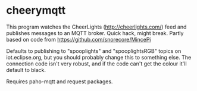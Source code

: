 # cheerymqtt
This program watches the CheerLights (http://cheerlights.com/) feed
and publishes messages to an MQTT broker. Quick hack, might break.
Partly based on code from https://github.com/snorecore/MincePi

Defaults to publishing to "spooplights" and "spooplightsRGB" topics
on iot.eclipse.org, but you should probably change this to something
else. The connection code isn't very robust, and if the code can't get
the colour it'll default to black.

Requires paho-mqtt and request packages.
